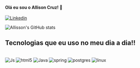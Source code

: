 #### Olá eu sou o Allison Cruz! 🖖 

[![Linkedin](https://img.shields.io/badge/LinkedIn-0077B5?style=for-the-badge&logo=linkedin&logoColor=white)](https://www.linkedin.com/in/allissonhcruz)

![Allisson's GitHub stats](https://github-readme-stats.vercel.app/api?username=kikoide-dev&show_icons=true&theme=dracula)

## Tecnologias que eu uso no meu dia a dia!!

<div style="display: inline_block"></br>
     <img align= "center" alt ="Js"src="https://img.shields.io/badge/JavaScript-F7DF1E?style=for-the-badge&logo=javascript&logoColor=black"/>
    <img align= "center" alt ="html5"src="https://img.shields.io/badge/HTML5-E34F26?style=for-the-badge&logo=html5&logoColor=white"/>
    <img align= "center" alt ="Java"src="https://img.shields.io/badge/Java-ED8B00?style=for-the-badge&logo=openjdk&logoColor=white"/> 
    <img align= "center" alt ="spring"src="https://img.shields.io/badge/Spring-6DB33F?style=for-the-badge&logo=spring&logoColor=white" />
    <img align= "center" alt ="postgres"src="https://img.shields.io/badge/PostgreSQL-316192?style=for-the-badge&logo=postgresql&logoColor=white" />
    <img align= "center" alt ="linux"src="https://img.shields.io/badge/Linux-FCC624?style=for-the-badge&logo=linux&logoColor=black" /></br>
</div>



